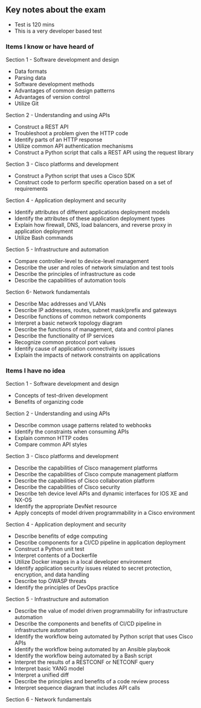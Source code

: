 ## Key notes about the exam
- Test is 120 mins
- This is a very developer based test


### Items I know or have heard of
Section 1 - Software development and design
- Data formats
- Parsing data
- Software development methods
- Advantages of common design patterns
- Advantages of version control
- Utilize Git

Section 2 - Understanding and using APIs
- Construct a REST API
- Troubleshoot a problem given the HTTP code
- Identify parts of an HTTP response
- Utilize common API authentication mechanisms
- Construct a Python script that calls a REST API using the request library


Section 3 - Cisco platforms and development
- Construct a Python script that uses a Cisco SDK
- Construct code to perform specific operation based on a set of requirements

Section 4 - Application deployment and security
- Identify attributes of different applications deployment models
- Identify the attributes of these application deployment types
- Explain how firewall, DNS, load balancers, and reverse proxy in application deployment
- Utilize Bash commands

Section 5 - Infrastructure and automation
- Compare controller-level to device-level management
- Describe the user and roles of network simulation and test tools
- Describe the principles of infrastructure as code
- Describe the capabilities of automation tools


Section 6- Network fundamentals
- Describe Mac addresses and VLANs
- Describe IP addresses, routes, subnet mask/prefix and gateways
- Describe functions of common network components
- Interpret a basic network topology diagram
- Describe the functions of management, data and control planes
- Describe the functionality of IP services
- Recognize common protocol port values
- Identify cause of application connectivity issues
- Explain the impacts of network constraints on applications

### Items I have no idea
Section 1 - Software development and design
- Concepts of test-driven development
- Benefits of organizing code


Section 2 - Understanding and using APIs
- Describe common usage patterns related to webhooks
- Identify the constraints when consuming APIs
- Explain common HTTP codes
- Compare common API styles

Section 3 - Cisco platforms and development
- Describe the capabilities of Cisco management platforms
- Describe the capabilities of Cisco compute management platform
- Describe the capabilities of Cisco collaboration platform
- Describe the capabilities of Cisco security
- Describe teh device level APIs and dynamic interfaces for IOS XE and NX-OS
- Identify the appropriate DevNet resource
- Apply concepts of model driven programmability in a Cisco environment

Section 4 - Application deployment and security
- Describe benefits of edge computing
- Describe components for a CI/CD pipeline in application deployment
- Construct a Python unit test
- Interpret contents of a Dockerfile
- Utilize Docker images in a local developer environment
- Identify application security issues related to secret protection, encryption, and data handling
- Describe top OWASP threats
- Identify the principles of DevOps practice

Section 5 - Infrastructure and automation
- Describe the value of model driven programmability for infrastructure automation
- Describe the components and benefits of CI/CD pipeline in infrastructure automation
- Identify the workflow being automated by Python script that uses Cisco APIs
- Identify the workflow being automated by an Ansible playbook
- Identify the workflow being automated by a Bash script
- Interpret the results of a RESTCONF or NETCONF query
- Interpret basic YANG model
- Interpret a unified diff
- Describe the principles and benefits of a code review process
- Interpret sequence diagram that includes API calls

Section 6 - Network fundamentals